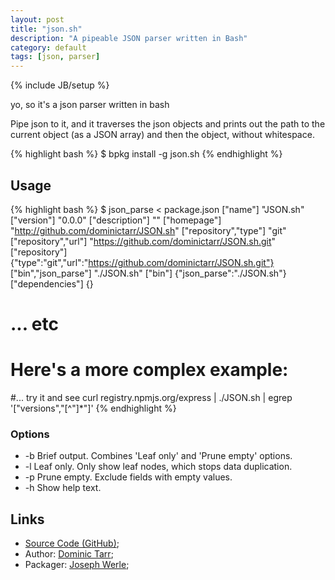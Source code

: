 ```yaml
---
layout: post
title: "json.sh"
description: "A pipeable JSON parser written in Bash"
category: default
tags: [json, parser]
---
```

{% include JB/setup %}

yo, so it's a json parser written in bash

Pipe json to it, and it traverses the json objects and prints out the path to the current object (as a JSON array) and then the object, without whitespace.

{% highlight bash %}
$ bpkg install -g json.sh
{% endhighlight %}

## Usage

{% highlight bash %}
$ json_parse < package.json
["name"]  "JSON.sh"
["version"]  "0.0.0"
["description"]  ""
["homepage"]  "http://github.com/dominictarr/JSON.sh"
["repository","type"]  "git"
["repository","url"]  "https://github.com/dominictarr/JSON.sh.git"
["repository"]  {"type":"git","url":"https://github.com/dominictarr/JSON.sh.git"}
["bin","json_parse"]  "./JSON.sh"
["bin"]  {"json_parse":"./JSON.sh"}
["dependencies"]  {}
#  ... etc

# Here's a more complex example:
#... try it and see
curl registry.npmjs.org/express | ./JSON.sh | egrep '\["versions","[^"]*"\]'
{% endhighlight %}

### Options

* -b
  Brief output. Combines 'Leaf only' and 'Prune empty' options.
* -l
  Leaf only. Only show leaf nodes, which stops data duplication.
* -p
  Prune empty. Exclude fields with empty values.
* -h
  Show help text.

## Links

* [Source Code (GitHub)](https://github.com/bpkg/JSON.sh);
* Author: [Dominic Tarr](https://github.com/dominictarr);
* Packager: [Joseph Werle](https://github.com/jwerle);


